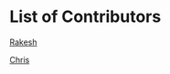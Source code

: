 # List of Contributors 

[Rakesh](https://dspg-2022.github.io/DSPG/Contributors/Rakesh/)

[Chris](https://dspg-2022.github.io/DSPG/Contributors/Chris/)


